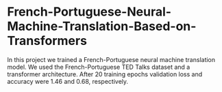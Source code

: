# French-Portuguese-Neural-Machine-Translation-Based-on-Transformers
In this project we trained a French-Portuguese neural machine translation model. We used the French-Portuguese TED Talks dataset and a transformer architecture. After 20 training epochs validation loss and accuracy were 1.46 and 0.68, respectively.
